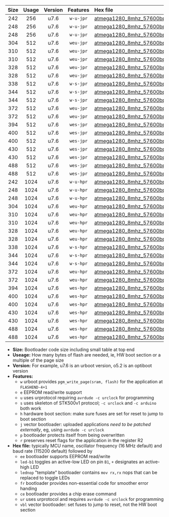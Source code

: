 |Size|Usage|Version|Features|Hex file|
|:-:|:-:|:-:|:-:|:--|
|242|256|u7.6|`w-u-jpr`|[atmega1280_8mhz_57600bps_ur_vbl.hex](https://raw.githubusercontent.com/stefanrueger/urboot/main//atmega1280_8mhz_57600bps_ur_vbl.hex)|
|248|256|u7.6|`w-u-jpr`|[atmega1280_8mhz_57600bps_led+b7_ur_vbl.hex](https://raw.githubusercontent.com/stefanrueger/urboot/main//atmega1280_8mhz_57600bps_led+b7_ur_vbl.hex)|
|248|256|u7.6|`w-u-jpr`|[atmega1280_8mhz_57600bps_lednop_ur_vbl.hex](https://raw.githubusercontent.com/stefanrueger/urboot/main//atmega1280_8mhz_57600bps_lednop_ur_vbl.hex)|
|304|512|u7.6|`weu-jpr`|[atmega1280_8mhz_57600bps_ee_ur_vbl.hex](https://raw.githubusercontent.com/stefanrueger/urboot/main//atmega1280_8mhz_57600bps_ee_ur_vbl.hex)|
|310|512|u7.6|`weu-jpr`|[atmega1280_8mhz_57600bps_ee_led+b7_ur_vbl.hex](https://raw.githubusercontent.com/stefanrueger/urboot/main//atmega1280_8mhz_57600bps_ee_led+b7_ur_vbl.hex)|
|310|512|u7.6|`weu-jpr`|[atmega1280_8mhz_57600bps_ee_lednop_ur_vbl.hex](https://raw.githubusercontent.com/stefanrueger/urboot/main//atmega1280_8mhz_57600bps_ee_lednop_ur_vbl.hex)|
|328|512|u7.6|`weu-jpr`|[atmega1280_8mhz_57600bps_ee_led+b7_fr_ur_vbl.hex](https://raw.githubusercontent.com/stefanrueger/urboot/main//atmega1280_8mhz_57600bps_ee_led+b7_fr_ur_vbl.hex)|
|328|512|u7.6|`weu-jpr`|[atmega1280_8mhz_57600bps_ee_lednop_fr_ur_vbl.hex](https://raw.githubusercontent.com/stefanrueger/urboot/main//atmega1280_8mhz_57600bps_ee_lednop_fr_ur_vbl.hex)|
|338|512|u7.6|`w-s-jpr`|[atmega1280_8mhz_57600bps_vbl.hex](https://raw.githubusercontent.com/stefanrueger/urboot/main//atmega1280_8mhz_57600bps_vbl.hex)|
|344|512|u7.6|`w-s-jpr`|[atmega1280_8mhz_57600bps_led+b7_vbl.hex](https://raw.githubusercontent.com/stefanrueger/urboot/main//atmega1280_8mhz_57600bps_led+b7_vbl.hex)|
|344|512|u7.6|`w-s-jpr`|[atmega1280_8mhz_57600bps_lednop_vbl.hex](https://raw.githubusercontent.com/stefanrueger/urboot/main//atmega1280_8mhz_57600bps_lednop_vbl.hex)|
|372|512|u7.6|`weu-jpr`|[atmega1280_8mhz_57600bps_ee_led+b7_fr_ce_ur_vbl.hex](https://raw.githubusercontent.com/stefanrueger/urboot/main//atmega1280_8mhz_57600bps_ee_led+b7_fr_ce_ur_vbl.hex)|
|372|512|u7.6|`weu-jpr`|[atmega1280_8mhz_57600bps_ee_lednop_fr_ce_ur_vbl.hex](https://raw.githubusercontent.com/stefanrueger/urboot/main//atmega1280_8mhz_57600bps_ee_lednop_fr_ce_ur_vbl.hex)|
|394|512|u7.6|`wes-jpr`|[atmega1280_8mhz_57600bps_ee_vbl.hex](https://raw.githubusercontent.com/stefanrueger/urboot/main//atmega1280_8mhz_57600bps_ee_vbl.hex)|
|400|512|u7.6|`wes-jpr`|[atmega1280_8mhz_57600bps_ee_led+b7_vbl.hex](https://raw.githubusercontent.com/stefanrueger/urboot/main//atmega1280_8mhz_57600bps_ee_led+b7_vbl.hex)|
|400|512|u7.6|`wes-jpr`|[atmega1280_8mhz_57600bps_ee_lednop_vbl.hex](https://raw.githubusercontent.com/stefanrueger/urboot/main//atmega1280_8mhz_57600bps_ee_lednop_vbl.hex)|
|430|512|u7.6|`wes-jpr`|[atmega1280_8mhz_57600bps_ee_led+b7_fr_vbl.hex](https://raw.githubusercontent.com/stefanrueger/urboot/main//atmega1280_8mhz_57600bps_ee_led+b7_fr_vbl.hex)|
|430|512|u7.6|`wes-jpr`|[atmega1280_8mhz_57600bps_ee_lednop_fr_vbl.hex](https://raw.githubusercontent.com/stefanrueger/urboot/main//atmega1280_8mhz_57600bps_ee_lednop_fr_vbl.hex)|
|488|512|u7.6|`wes-jpr`|[atmega1280_8mhz_57600bps_ee_led+b7_fr_ce_vbl.hex](https://raw.githubusercontent.com/stefanrueger/urboot/main//atmega1280_8mhz_57600bps_ee_led+b7_fr_ce_vbl.hex)|
|488|512|u7.6|`wes-jpr`|[atmega1280_8mhz_57600bps_ee_lednop_fr_ce_vbl.hex](https://raw.githubusercontent.com/stefanrueger/urboot/main//atmega1280_8mhz_57600bps_ee_lednop_fr_ce_vbl.hex)|
|242|1024|u7.6|`w-u-hpr`|[atmega1280_8mhz_57600bps_ur.hex](https://raw.githubusercontent.com/stefanrueger/urboot/main//atmega1280_8mhz_57600bps_ur.hex)|
|248|1024|u7.6|`w-u-hpr`|[atmega1280_8mhz_57600bps_led+b7_ur.hex](https://raw.githubusercontent.com/stefanrueger/urboot/main//atmega1280_8mhz_57600bps_led+b7_ur.hex)|
|248|1024|u7.6|`w-u-hpr`|[atmega1280_8mhz_57600bps_lednop_ur.hex](https://raw.githubusercontent.com/stefanrueger/urboot/main//atmega1280_8mhz_57600bps_lednop_ur.hex)|
|304|1024|u7.6|`weu-hpr`|[atmega1280_8mhz_57600bps_ee_ur.hex](https://raw.githubusercontent.com/stefanrueger/urboot/main//atmega1280_8mhz_57600bps_ee_ur.hex)|
|310|1024|u7.6|`weu-hpr`|[atmega1280_8mhz_57600bps_ee_led+b7_ur.hex](https://raw.githubusercontent.com/stefanrueger/urboot/main//atmega1280_8mhz_57600bps_ee_led+b7_ur.hex)|
|310|1024|u7.6|`weu-hpr`|[atmega1280_8mhz_57600bps_ee_lednop_ur.hex](https://raw.githubusercontent.com/stefanrueger/urboot/main//atmega1280_8mhz_57600bps_ee_lednop_ur.hex)|
|328|1024|u7.6|`weu-hpr`|[atmega1280_8mhz_57600bps_ee_led+b7_fr_ur.hex](https://raw.githubusercontent.com/stefanrueger/urboot/main//atmega1280_8mhz_57600bps_ee_led+b7_fr_ur.hex)|
|328|1024|u7.6|`weu-hpr`|[atmega1280_8mhz_57600bps_ee_lednop_fr_ur.hex](https://raw.githubusercontent.com/stefanrueger/urboot/main//atmega1280_8mhz_57600bps_ee_lednop_fr_ur.hex)|
|338|1024|u7.6|`w-s-hpr`|[atmega1280_8mhz_57600bps.hex](https://raw.githubusercontent.com/stefanrueger/urboot/main//atmega1280_8mhz_57600bps.hex)|
|344|1024|u7.6|`w-s-hpr`|[atmega1280_8mhz_57600bps_led+b7.hex](https://raw.githubusercontent.com/stefanrueger/urboot/main//atmega1280_8mhz_57600bps_led+b7.hex)|
|344|1024|u7.6|`w-s-hpr`|[atmega1280_8mhz_57600bps_lednop.hex](https://raw.githubusercontent.com/stefanrueger/urboot/main//atmega1280_8mhz_57600bps_lednop.hex)|
|372|1024|u7.6|`weu-hpr`|[atmega1280_8mhz_57600bps_ee_led+b7_fr_ce_ur.hex](https://raw.githubusercontent.com/stefanrueger/urboot/main//atmega1280_8mhz_57600bps_ee_led+b7_fr_ce_ur.hex)|
|372|1024|u7.6|`weu-hpr`|[atmega1280_8mhz_57600bps_ee_lednop_fr_ce_ur.hex](https://raw.githubusercontent.com/stefanrueger/urboot/main//atmega1280_8mhz_57600bps_ee_lednop_fr_ce_ur.hex)|
|394|1024|u7.6|`wes-hpr`|[atmega1280_8mhz_57600bps_ee.hex](https://raw.githubusercontent.com/stefanrueger/urboot/main//atmega1280_8mhz_57600bps_ee.hex)|
|400|1024|u7.6|`wes-hpr`|[atmega1280_8mhz_57600bps_ee_led+b7.hex](https://raw.githubusercontent.com/stefanrueger/urboot/main//atmega1280_8mhz_57600bps_ee_led+b7.hex)|
|400|1024|u7.6|`wes-hpr`|[atmega1280_8mhz_57600bps_ee_lednop.hex](https://raw.githubusercontent.com/stefanrueger/urboot/main//atmega1280_8mhz_57600bps_ee_lednop.hex)|
|430|1024|u7.6|`wes-hpr`|[atmega1280_8mhz_57600bps_ee_led+b7_fr.hex](https://raw.githubusercontent.com/stefanrueger/urboot/main//atmega1280_8mhz_57600bps_ee_led+b7_fr.hex)|
|430|1024|u7.6|`wes-hpr`|[atmega1280_8mhz_57600bps_ee_lednop_fr.hex](https://raw.githubusercontent.com/stefanrueger/urboot/main//atmega1280_8mhz_57600bps_ee_lednop_fr.hex)|
|488|1024|u7.6|`wes-hpr`|[atmega1280_8mhz_57600bps_ee_led+b7_fr_ce.hex](https://raw.githubusercontent.com/stefanrueger/urboot/main//atmega1280_8mhz_57600bps_ee_led+b7_fr_ce.hex)|
|488|1024|u7.6|`wes-hpr`|[atmega1280_8mhz_57600bps_ee_lednop_fr_ce.hex](https://raw.githubusercontent.com/stefanrueger/urboot/main//atmega1280_8mhz_57600bps_ee_lednop_fr_ce.hex)|

- **Size:** Bootloader code size including small table at top end
- **Useage:** How many bytes of flash are needed, ie, HW boot section or a multiple of the page size
- **Version:** For example, u7.6 is an urboot version, o5.2 is an optiboot version
- **Features:**
  + `w` urboot provides `pgm_write_page(sram, flash)` for the application at `FLASHEND-4+1`
  + `e` EEPROM read/write support
  + `u` uses urprotocol requiring `avrdude -c urclock` for programming
  + `s` uses skeleton of STK500v1 protocol; `-c urclock` and `-c arduino` both work
  + `h` hardware boot section: make sure fuses are set for reset to jump to boot section
  + `j` vector bootloader: uploaded applications *need to be patched externally*, eg, using `avrdude -c urclock`
  + `p` bootloader protects itself from being overwritten
  + `r` preserves reset flags for the application in the register R2
- **Hex file:** typically MCU name, oscillator frequency (16 MHz default) and baud rate (115200 default) followed by
  + `ee` bootloader supports EEPROM read/write
  + `led-b1` toggles an active-low LED on pin `B1`, `+` designates an active-high LED
  + `lednop` "template" bootloader contains `mov rx,rx` nops that can be replaced to toggle LEDs
  + `fr` bootloader provides non-essential code for smoother error handing
  + `ce` bootloader provides a chip erase command
  + `ur` uses urprotocol and requires `avrdude -c urclock` for programming
  + `vbl` vector bootloader: set fuses to jump to reset, not the HW boot section
